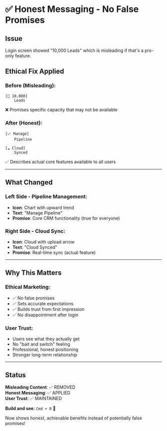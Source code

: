 # ✅ Honest Messaging - No False Promises

## Issue
Login screen showed "10,000 Leads" which is misleading if that's a pro-only feature.

## Ethical Fix Applied

### Before (Misleading):
```
[👥 10,000]
    Leads
```
❌ Promises specific capacity that may not be available

### After (Honest):
```
[📈 Manage]
    Pipeline

[☁️ Cloud]
    Synced
```
✅ Describes actual core features available to all users

---

## What Changed

### Left Side - Pipeline Management:
- **Icon**: Chart with upward trend
- **Text**: "Manage Pipeline"
- **Promise**: Core CRM functionality (true for everyone)

### Right Side - Cloud Sync:
- **Icon**: Cloud with upload arrow
- **Text**: "Cloud Synced"
- **Promise**: Real-time sync (actual feature)

---

## Why This Matters

### Ethical Marketing:
- ✅ No false promises
- ✅ Sets accurate expectations
- ✅ Builds trust from first impression
- ✅ No disappointment after login

### User Trust:
- Users see what they actually get
- No "bait and switch" feeling
- Professional, honest positioning
- Stronger long-term relationship

---

## Status
**Misleading Content**: ✅ REMOVED  
**Honest Messaging**: ✅ APPLIED  
**User Trust**: ✅ MAINTAINED  

**Build and see**: `Cmd + R` 🚀

Now shows honest, achievable benefits instead of potentially false promises!

